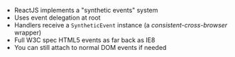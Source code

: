 * ReactJS implements a "synthetic events" system
* Uses event delegation at root
* Handlers receive a `SyntheticEvent` instance (a *consistent-cross-browser* wrapper)
* Full W3C spec HTML5 events as far back as IE8
* You can still attach to normal DOM events if needed